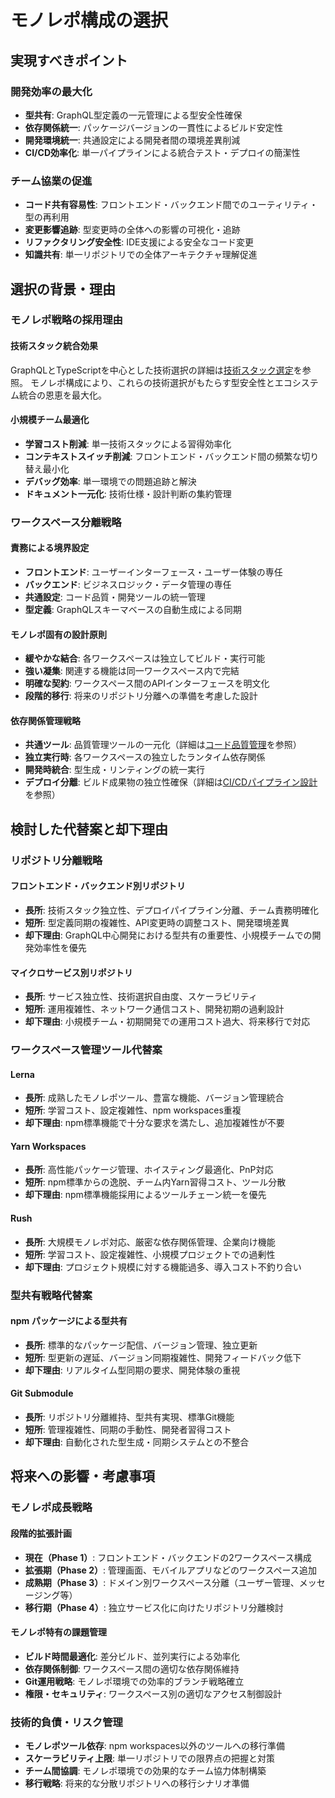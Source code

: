 # モノレポ構成の選択

## 実現すべきポイント

### 開発効率の最大化
- **型共有**: GraphQL型定義の一元管理による型安全性確保
- **依存関係統一**: パッケージバージョンの一貫性によるビルド安定性
- **開発環境統一**: 共通設定による開発者間の環境差異削減
- **CI/CD効率化**: 単一パイプラインによる統合テスト・デプロイの簡潔性

### チーム協業の促進
- **コード共有容易性**: フロントエンド・バックエンド間でのユーティリティ・型の再利用
- **変更影響追跡**: 型変更時の全体への影響の可視化・追跡
- **リファクタリング安全性**: IDE支援による安全なコード変更
- **知識共有**: 単一リポジトリでの全体アーキテクチャ理解促進

## 選択の背景・理由

### モノレポ戦略の採用理由

#### 技術スタック統合効果
GraphQLとTypeScriptを中心とした技術選択の詳細は[技術スタック選定](./tech-stack.md)を参照。
モノレポ構成により、これらの技術選択がもたらす型安全性とエコシステム統合の恩恵を最大化。

#### 小規模チーム最適化
- **学習コスト削減**: 単一技術スタックによる習得効率化
- **コンテキストスイッチ削減**: フロントエンド・バックエンド間の頻繁な切り替え最小化
- **デバッグ効率**: 単一環境での問題追跡と解決
- **ドキュメント一元化**: 技術仕様・設計判断の集約管理

### ワークスペース分離戦略

#### 責務による境界設定
- **フロントエンド**: ユーザーインターフェース・ユーザー体験の専任
- **バックエンド**: ビジネスロジック・データ管理の専任
- **共通設定**: コード品質・開発ツールの統一管理
- **型定義**: GraphQLスキーマベースの自動生成による同期

#### モノレポ固有の設計原則
- **緩やかな結合**: 各ワークスペースは独立してビルド・実行可能
- **強い凝集**: 関連する機能は同一ワークスペース内で完結
- **明確な契約**: ワークスペース間のAPIインターフェースを明文化
- **段階的移行**: 将来のリポジトリ分離への準備を考慮した設計

#### 依存関係管理戦略
- **共通ツール**: 品質管理ツールの一元化（詳細は[コード品質管理](../qa/code-quality.md)を参照）
- **独立実行時**: 各ワークスペースの独立したランタイム依存関係
- **開発時統合**: 型生成・リンティングの統一実行
- **デプロイ分離**: ビルド成果物の独立性確保（詳細は[CI/CDパイプライン設計](../devops/ci-cd-pipeline.md)を参照）

## 検討した代替案と却下理由

### リポジトリ分離戦略

#### フロントエンド・バックエンド別リポジトリ
- **長所**: 技術スタック独立性、デプロイパイプライン分離、チーム責務明確化
- **短所**: 型定義同期の複雑性、API変更時の調整コスト、開発環境差異
- **却下理由**: GraphQL中心開発における型共有の重要性、小規模チームでの開発効率性を優先

#### マイクロサービス別リポジトリ
- **長所**: サービス独立性、技術選択自由度、スケーラビリティ
- **短所**: 運用複雑性、ネットワーク通信コスト、開発初期の過剰設計
- **却下理由**: 小規模チーム・初期開発での運用コスト過大、将来移行で対応

### ワークスペース管理ツール代替案

#### Lerna
- **長所**: 成熟したモノレポツール、豊富な機能、バージョン管理統合
- **短所**: 学習コスト、設定複雑性、npm workspaces重複
- **却下理由**: npm標準機能で十分な要求を満たし、追加複雑性が不要

#### Yarn Workspaces
- **長所**: 高性能パッケージ管理、ホイスティング最適化、PnP対応
- **短所**: npm標準からの逸脱、チーム内Yarn習得コスト、ツール分散
- **却下理由**: npm標準機能採用によるツールチェーン統一を優先

#### Rush
- **長所**: 大規模モノレポ対応、厳密な依存関係管理、企業向け機能
- **短所**: 学習コスト、設定複雑性、小規模プロジェクトでの過剰性
- **却下理由**: プロジェクト規模に対する機能過多、導入コスト不釣り合い

### 型共有戦略代替案

#### npm パッケージによる型共有
- **長所**: 標準的なパッケージ配信、バージョン管理、独立更新
- **短所**: 型更新の遅延、バージョン同期複雑性、開発フィードバック低下
- **却下理由**: リアルタイム型同期の要求、開発体験の重視

#### Git Submodule
- **長所**: リポジトリ分離維持、型共有実現、標準Git機能
- **短所**: 管理複雑性、同期の手動性、開発者習得コスト
- **却下理由**: 自動化された型生成・同期システムとの不整合

## 将来への影響・考慮事項

### モノレポ成長戦略

#### 段階的拡張計画
- **現在（Phase 1）**: フロントエンド・バックエンドの2ワークスペース構成
- **拡張期（Phase 2）**: 管理画面、モバイルアプリなどのワークスペース追加
- **成熟期（Phase 3）**: ドメイン別ワークスペース分離（ユーザー管理、メッセージング等）
- **移行期（Phase 4）**: 独立サービス化に向けたリポジトリ分離検討

#### モノレポ特有の課題管理
- **ビルド時間最適化**: 差分ビルド、並列実行による効率化
- **依存関係制御**: ワークスペース間の適切な依存関係維持
- **Git運用戦略**: モノレポ環境での効率的ブランチ戦略確立
- **権限・セキュリティ**: ワークスペース別の適切なアクセス制御設計

### 技術的負債・リスク管理
- **モノレポツール依存**: npm workspaces以外のツールへの移行準備
- **スケーラビリティ上限**: 単一リポジトリでの限界点の把握と対策
- **チーム間協調**: モノレポ環境での効果的なチーム協力体制構築
- **移行戦略**: 将来的な分散リポジトリへの移行シナリオ準備